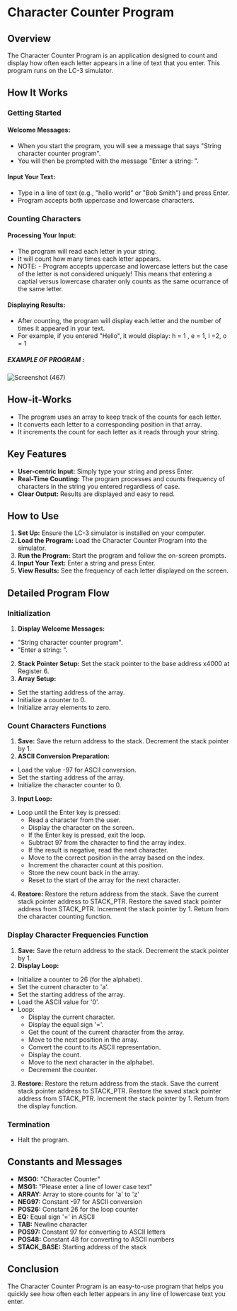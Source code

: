 
# Character Counter Program

## Overview
The Character Counter Program is an application designed to count and display how often each letter appears in a line of text that you enter. This program runs on the LC-3 simulator.

## How It Works

### Getting Started

#### Welcome Messages:
- When you start the program, you will see a message that says "String character counter program".
- You will then be prompted with the message "Enter a string: ".

#### Input Your Text:
- Type in a line of text (e.g., "hello world" or "Bob Smith") and press Enter.
- Program accepts both uppercase and lowercase characters. 
### Counting Characters

#### Processing Your Input:
- The program will read each letter in your string.
- It will count how many times each letter appears.
- NOTE: - Program accepts uppercase and lowercase letters but the case of the letter is not considered uniquely! This means that entering a captial versus lowercase charater only counts as the same ocurrance of the same letter. 
#### Displaying Results:
- After counting, the program will display each letter and the number of times it appeared in your text.
- For example, if you entered "Hello", it would display:
  h = 1 , e  = 1, l =2, o = 1 

##### EXAMPLE OF PROGRAM : 
![Screenshot (467)](https://github.com/NEC-CIS-11/Character-Counter-for-Names/assets/125232234/2a70d1de-e3ac-40aa-bb74-03e00927a79b)


## How-it-Works
- The program uses an array to keep track of the counts for each letter.
- It converts each letter to a corresponding position in that array.
- It increments the count for each letter as it reads through your string.


## Key Features
- **User-centric Input:** Simply type your string and press Enter.
- **Real-Time Counting:** The program processes and counts frequency of characters in the string you entered regardless of case.
- **Clear Output:** Results are displayed and easy to read.

## How to Use

1. **Set Up:** Ensure the LC-3 simulator is installed on your computer.
2. **Load the Program:** Load the Character Counter Program into the simulator.
3. **Run the Program:** Start the program and follow the on-screen prompts.
4. **Input Your Text:** Enter a string and press Enter.
5. **View Results:** See the frequency of each letter displayed on the screen.

## Detailed Program Flow

### Initialization

1. **Display Welcome Messages:**
  - "String character counter program".
  - "Enter a string: ".

2. **Stack Pointer Setup:** Set the stack pointer to the base address x4000 at Register 6.
3. **Array Setup:**
  - Set the starting address of the array.
  - Initialize a counter to 0.
  - Initialize array elements to zero.

### Count Characters Functions

1. **Save:** Save the return address to the stack. Decrement the stack pointer by 1.
2. **ASCII Conversion Preparation:**
  - Load the value -97 for ASCII conversion.
  - Set the starting address of the array.
  - Initialize the character counter to 0.
3. **Input Loop:**
  - Loop until the Enter key is pressed:
      - Read a character from the user.
      - Display the character on the screen.
      - If the Enter key is pressed, exit the loop.
      - Subtract 97 from the character to find the array index.
      - If the result is negative, read the next character.
      - Move to the correct position in the array based on the index.
      - Increment the character count at this position.
      - Store the new count back in the array.
      - Reset to the start of the array for the next character.
4. **Restore:** Restore the return address from the stack. Save the current stack pointer address to STACK_PTR. Restore the saved stack pointer address from STACK_PTR. Increment the stack pointer by 1. Return from the character counting function.

### Display Character Frequencies Function

1. **Save:** Save the return address to the stack. Decrement the stack pointer by 1.
2. **Display Loop:**
  - Initialize a counter to 26 (for the alphabet).
  - Set the current character to 'a'.
  - Set the starting address of the array.
  - Load the ASCII value for '0'.
  - Loop:
      - Display the current character.
      - Display the equal sign '='.
      - Get the count of the current character from the array.
      - Move to the next position in the array.
      - Convert the count to its ASCII representation.
      - Display the count.
      - Move to the next character in the alphabet.
      - Decrement the counter.
3. **Restore:** Restore the return address from the stack. Save the current stack pointer address to STACK_PTR. Restore the saved stack pointer address from STACK_PTR. Increment the stack pointer by 1. Return from the display function.

### Termination
- Halt the program.

## Constants and Messages

- **MSG0:** "Character Counter"
- **MSG1:** "Please enter a line of lower case text"
- **ARRAY:** Array to store counts for 'a' to 'z'
- **NEG97:** Constant -97 for ASCII conversion
- **POS26:** Constant 26 for the loop counter
- **EQ:** Equal sign '=' in ASCII
- **TAB:** Newline character
- **POS97:** Constant 97 for converting to ASCII letters
- **POS48:** Constant 48 for converting to ASCII numbers
- **STACK_BASE:** Starting address of the stack

## Conclusion
The Character Counter Program is an easy-to-use program that helps you quickly see how often each letter appears in any line of lowercase text you enter. 
